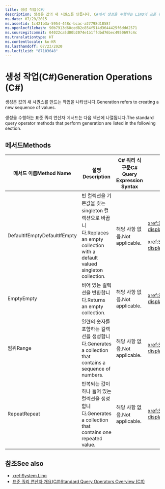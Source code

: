 ```yaml
---
title: 생성 작업(C#)
description: 생성은 값의 새 시퀀스를 만듭니다. C#에서 생성을 수행하는 LINQ의 표준 쿼리 연산자 메서드에 대해 알아봅니다.
ms.date: 07/20/2015
ms.assetid: 1c421b3a-5954-448c-bcac-a27798d1858f
ms.openlocfilehash: 90b7913d60ced82c854f514d3644425f6ddd2571
ms.sourcegitcommit: 04022ca5d00b2074e1b1ffdbd76bec4950697c4c
ms.translationtype: HT
ms.contentlocale: ko-KR
ms.lasthandoff: 07/23/2020
ms.locfileid: "87103648"
---
```

# <a name="generation-operations-c"></a><span data-ttu-id="9b1bc-104">생성 작업(C#)</span><span class="sxs-lookup"><span data-stu-id="9b1bc-104">Generation Operations (C#)</span></span>
<span data-ttu-id="9b1bc-105">생성은 값의 새 시퀀스를 만드는 작업을 나타냅니다.</span><span class="sxs-lookup"><span data-stu-id="9b1bc-105">Generation refers to creating a new sequence of values.</span></span>  
  
 <span data-ttu-id="9b1bc-106">생성을 수행하는 표준 쿼리 연산자 메서드는 다음 섹션에 나열됩니다.</span><span class="sxs-lookup"><span data-stu-id="9b1bc-106">The standard query operator methods that perform generation are listed in the following section.</span></span>  
  
## <a name="methods"></a><span data-ttu-id="9b1bc-107">메서드</span><span class="sxs-lookup"><span data-stu-id="9b1bc-107">Methods</span></span>  
  
|<span data-ttu-id="9b1bc-108">메서드 이름</span><span class="sxs-lookup"><span data-stu-id="9b1bc-108">Method Name</span></span>|<span data-ttu-id="9b1bc-109">설명</span><span class="sxs-lookup"><span data-stu-id="9b1bc-109">Description</span></span>|<span data-ttu-id="9b1bc-110">C# 쿼리 식 구문</span><span class="sxs-lookup"><span data-stu-id="9b1bc-110">C# Query Expression Syntax</span></span>|<span data-ttu-id="9b1bc-111">추가 정보</span><span class="sxs-lookup"><span data-stu-id="9b1bc-111">More Information</span></span>|  
|-----------------|-----------------|---------------------------------|----------------------|  
|<span data-ttu-id="9b1bc-112">DefaultIfEmpty</span><span class="sxs-lookup"><span data-stu-id="9b1bc-112">DefaultIfEmpty</span></span>|<span data-ttu-id="9b1bc-113">빈 컬렉션을 기본값을 갖는 singleton 컬렉션으로 바꿉니다.</span><span class="sxs-lookup"><span data-stu-id="9b1bc-113">Replaces an empty collection with a default valued singleton collection.</span></span>|<span data-ttu-id="9b1bc-114">해당 사항 없음.</span><span class="sxs-lookup"><span data-stu-id="9b1bc-114">Not applicable.</span></span>|<xref:System.Linq.Enumerable.DefaultIfEmpty%2A?displayProperty=nameWithType><br /><br /> <xref:System.Linq.Queryable.DefaultIfEmpty%2A?displayProperty=nameWithType>|  
|<span data-ttu-id="9b1bc-115">Empty</span><span class="sxs-lookup"><span data-stu-id="9b1bc-115">Empty</span></span>|<span data-ttu-id="9b1bc-116">비어 있는 컬렉션을 반환합니다.</span><span class="sxs-lookup"><span data-stu-id="9b1bc-116">Returns an empty collection.</span></span>|<span data-ttu-id="9b1bc-117">해당 사항 없음.</span><span class="sxs-lookup"><span data-stu-id="9b1bc-117">Not applicable.</span></span>|<xref:System.Linq.Enumerable.Empty%2A?displayProperty=nameWithType>|  
|<span data-ttu-id="9b1bc-118">범위</span><span class="sxs-lookup"><span data-stu-id="9b1bc-118">Range</span></span>|<span data-ttu-id="9b1bc-119">일련의 숫자를 포함하는 컬렉션을 생성합니다.</span><span class="sxs-lookup"><span data-stu-id="9b1bc-119">Generates a collection that contains a sequence of numbers.</span></span>|<span data-ttu-id="9b1bc-120">해당 사항 없음.</span><span class="sxs-lookup"><span data-stu-id="9b1bc-120">Not applicable.</span></span>|<xref:System.Linq.Enumerable.Range%2A?displayProperty=nameWithType>|  
|<span data-ttu-id="9b1bc-121">Repeat</span><span class="sxs-lookup"><span data-stu-id="9b1bc-121">Repeat</span></span>|<span data-ttu-id="9b1bc-122">반복되는 값이 하나 들어 있는 컬렉션을 생성합니다.</span><span class="sxs-lookup"><span data-stu-id="9b1bc-122">Generates a collection that contains one repeated value.</span></span>|<span data-ttu-id="9b1bc-123">해당 사항 없음.</span><span class="sxs-lookup"><span data-stu-id="9b1bc-123">Not applicable.</span></span>|<xref:System.Linq.Enumerable.Repeat%2A?displayProperty=nameWithType>|  
  
## <a name="see-also"></a><span data-ttu-id="9b1bc-124">참조</span><span class="sxs-lookup"><span data-stu-id="9b1bc-124">See also</span></span>

- <xref:System.Linq>
- [<span data-ttu-id="9b1bc-125">표준 쿼리 연산자 개요(C#)</span><span class="sxs-lookup"><span data-stu-id="9b1bc-125">Standard Query Operators Overview (C#)</span></span>](./standard-query-operators-overview.md)
